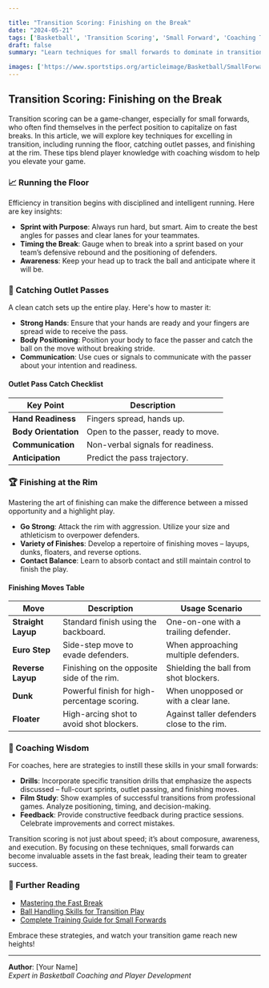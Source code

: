 ```yaml
---

title: "Transition Scoring: Finishing on the Break"
date: "2024-05-21"
tags: ['Basketball', 'Transition Scoring', 'Small Forward', 'Coaching Tips', 'Player Development']
draft: false
summary: "Learn techniques for small forwards to dominate in transition by running the floor, catching outlet passes, and finishing at the rim with finesse."

images: ['https://www.sportstips.org/articleimage/Basketball/SmallForward/transition_scoring_finishing_on_the_break.webp']
---
```


## Transition Scoring: Finishing on the Break

Transition scoring can be a game-changer, especially for small forwards, who often find themselves in the perfect position to capitalize on fast breaks. In this article, we will explore key techniques for excelling in transition, including running the floor, catching outlet passes, and finishing at the rim. These tips blend player knowledge with coaching wisdom to help you elevate your game.

### 📈 Running the Floor

Efficiency in transition begins with disciplined and intelligent running. Here are key insights:

- **Sprint with Purpose**: Always run hard, but smart. Aim to create the best angles for passes and clear lanes for your teammates.
- **Timing the Break**: Gauge when to break into a sprint based on your team’s defensive rebound and the positioning of defenders.
- **Awareness**: Keep your head up to track the ball and anticipate where it will be.

### 🏀 Catching Outlet Passes

A clean catch sets up the entire play. Here's how to master it:

- **Strong Hands**: Ensure that your hands are ready and your fingers are spread wide to receive the pass. 
- **Body Positioning**: Position your body to face the passer and catch the ball on the move without breaking stride.
- **Communication**: Use cues or signals to communicate with the passer about your intention and readiness.

#### Outlet Pass Catch Checklist

| **Key Point**           | **Description**                     |
|-------------------------|-------------------------------------|
| **Hand Readiness**      | Fingers spread, hands up.           |
| **Body Orientation**    | Open to the passer, ready to move.  |
| **Communication**       | Non-verbal signals for readiness.   |
| **Anticipation**        | Predict the pass trajectory.        |

### 🏆 Finishing at the Rim

Mastering the art of finishing can make the difference between a missed opportunity and a highlight play.

- **Go Strong**: Attack the rim with aggression. Utilize your size and athleticism to overpower defenders.
- **Variety of Finishes**: Develop a repertoire of finishing moves – layups, dunks, floaters, and reverse options.
- **Contact Balance**: Learn to absorb contact and still maintain control to finish the play.

#### Finishing Moves Table

| **Move**            | **Description**                                   | **Usage Scenario**                            |
|---------------------|---------------------------------------------------|-----------------------------------------------|
| **Straight Layup**  | Standard finish using the backboard.              | One-on-one with a trailing defender.          |
| **Euro Step**       | Side-step move to evade defenders.                | When approaching multiple defenders.          |
| **Reverse Layup**   | Finishing on the opposite side of the rim.        | Shielding the ball from shot blockers.        |
| **Dunk**            | Powerful finish for high-percentage scoring.      | When unopposed or with a clear lane.          |
| **Floater**         | High-arcing shot to avoid shot blockers.           | Against taller defenders close to the rim.    |

### 🧠 Coaching Wisdom

For coaches, here are strategies to instill these skills in your small forwards:

- **Drills**: Incorporate specific transition drills that emphasize the aspects discussed – full-court sprints, outlet passing, and finishing moves.
- **Film Study**: Show examples of successful transitions from professional games. Analyze positioning, timing, and decision-making.
- **Feedback**: Provide constructive feedback during practice sessions. Celebrate improvements and correct mistakes.

Transition scoring is not just about speed; it’s about composure, awareness, and execution. By focusing on these techniques, small forwards can become invaluable assets in the fast break, leading their team to greater success.

### 🔗 Further Reading

- [Mastering the Fast Break](https://example.com/mastering-fast-break)
- [Ball Handling Skills for Transition Play](https://example.com/ball-handling-transition)
- [Complete Training Guide for Small Forwards](https://example.com/small-forward-training)

Embrace these strategies, and watch your transition game reach new heights!

--- 
**Author**: [Your Name]  
*Expert in Basketball Coaching and Player Development*

```